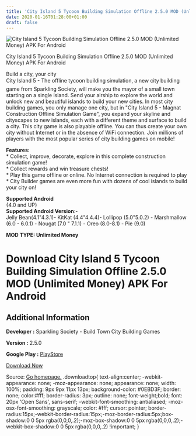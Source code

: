 ```yaml
---
title: 'City Island 5 Tycoon Building Simulation Offline 2.5.0 MOD (Unlimited Money) APK For Android'
date: 2020-01-16T01:28:00+01:00
draft: false
---
```


![City Island 5 Tycoon Building Simulation Offline 2.5.0 MOD (Unlimited Money) APK For Android](https://i2.wp.com/apkhome.net/wp-content/uploads/2020/01/City-Island-5-Tycoon-Building-Simulation-Offline-2.5.0-MOD-Unlimited-Money.png "City Island 5 Tycoon Building Simulation Offline 2.5.0 MOD (Unlimited Money) APK For Android")

  

City Island 5 Tycoon Building Simulation Offline 2.5.0 MOD (Unlimited Money) APK For Android

Build a city, your city  
City Island 5 - The offline tycoon building simulation, a new city building game from Sparkling Society, will make you the mayor of a small town starting on a single island. Send your airship to explore the world and unlock new and beautiful islands to build your new cities. In most city building games, you only manage one city, but in "City Island 5 - Magnat Construction Offline Simulation Game", you expand your skyline and cityscapes to new islands, each with a different theme and surface to build a city. This city game is also playable offline. You can thus create your own city without Internet or in the absence of WiFi connection. Join millions of players with the most popular series of city building games on mobile!

**Features:**  
\* Collect, improve, decorate, explore in this complete construction simulation game!  
\* Collect rewards and win treasure chests!  
\* Play this game offline or online. No Internet connection is required to play  
\* City Builder games are even more fun with dozens of cool islands to build your city on!

**Supported Android**  
{4.0 and UP}  
**Supported Android Version**:-  
Jelly Bean(4.1"4.3.1)- KitKat (4.4"4.4.4)- Lollipop (5.0"5.0.2) - Marshmallow (6.0 - 6.0.1) - Nougat (7.0 " 7.1.1) - Oreo (8.0-8.1) - Pie (9.0)

**MOD TYPE: Unlimited Money**

Download City Island 5 Tycoon Building Simulation Offline 2.5.0 MOD (Unlimited Money) APK For Android
=====================================================================================================

Additional Information
----------------------

**Developer :** Sparkling Society - Build Town City Building Games

**Version :** 2.5.0

**Google Play :** [PlayStore](https://play.google.com/store/apps/details?id=com.sparklingsociety.cityisland5)

  

[Download Now](https://store4app.co/post/city-island-5-tycoon-building-simulation-offline-2-5-0-mod-unlimited-money-apk-for-android_1579107970)

  
Source: [Go homepage.](https://store4app.co/post/city-island-5-tycoon-building-simulation-offline-2-5-0-mod-unlimited-money-apk-for-android_1579107970) .downloadtop{ text-align:center; -webkit-appearance: none; -moz-appearance: none; appearance: none; width: 100%; padding: 9px 9px 11px 13px; background-color: #0EBD3F; border: none; color:#fff; border-radius: 3px; outline: none; font-weight;bold; font: 20px 'Open Sans', sans-serif; -webkit-font-smoothing: antialiased; -moz-osx-font-smoothing: grayscale; color: #fff; cursor: pointer; border-radius:15px;-webkit-border-radius:15px;-moz-border-radius:5px;box-shadow:0 0 5px rgba(0,0,0,.2);-moz-box-shadow:0 0 5px rgba(0,0,0,.2);-webkit-box-shadow:0 0 5px rgba(0,0,0,.2) !important; }